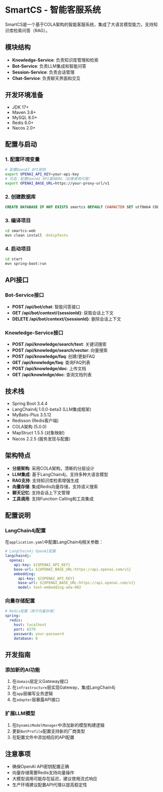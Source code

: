 # SmartCS - 智能客服系统

SmartCS是一个基于COLA架构的智能客服系统，集成了大语言模型能力，支持知识库检索问答（RAG）。

## 模块结构

- **Knowledge-Service**: 负责知识库管理和检索
- **Bot-Service**: 负责LLM集成和智能问答
- **Session-Service**: 负责会话管理
- **Chat-Service**: 负责聊天界面和交互

## 开发环境准备

- JDK 17+
- Maven 3.8+
- MySQL 8.0+
- Redis 6.0+
- Nacos 2.0+

## 配置与启动

### 1. 配置环境变量

```bash
# 配置OpenAI API密钥
export OPENAI_API_KEY=your-api-key
# 可选：配置OpenAI API基础URL（如果使用代理）
export OPENAI_BASE_URL=https://your-proxy-url/v1
```

### 2. 创建数据库

```sql
CREATE DATABASE IF NOT EXISTS smartcs DEFAULT CHARACTER SET utf8mb4 COLLATE utf8mb4_unicode_ci;
```

### 3. 编译项目

```bash
cd smartcs-web
mvn clean install -DskipTests
```

### 4. 启动项目

```bash
cd start
mvn spring-boot:run
```

## API接口

### Bot-Service接口

- **POST /api/bot/chat**: 智能问答接口
- **GET /api/bot/context/{sessionId}**: 获取会话上下文
- **DELETE /api/bot/context/{sessionId}**: 删除会话上下文

### Knowledge-Service接口

- **POST /api/knowledge/search/text**: 关键词搜索
- **POST /api/knowledge/search/vector**: 向量搜索
- **POST /api/knowledge/faq**: 创建/更新FAQ
- **GET /api/knowledge/faq**: 查询FAQ列表
- **POST /api/knowledge/doc**: 上传文档
- **GET /api/knowledge/doc**: 查询文档列表

## 技术栈

- Spring Boot 3.4.4
- LangChain4j 1.0.0-beta3 (LLM集成框架)
- MyBatis-Plus 3.5.12
- Redisson (Redis客户端)
- COLA架构 (5.0.0)
- MapStruct 1.5.5 (对象映射)
- Nacos 2.2.5 (服务发现与配置)

## 架构特点

- **分层架构**: 采用COLA架构，清晰的分层设计
- **LLM集成**: 基于LangChain4j，支持多种大语言模型
- **RAG支持**: 支持知识库检索增强生成
- **向量存储**: 集成Redis向量存储，支持语义搜索
- **聊天记忆**: 支持会话上下文管理
- **工具调用**: 支持Function Calling和工具集成

## 配置说明

### LangChain4j配置

在`application.yaml`中配置LangChain4j相关参数：

```yaml
# LangChain4j OpenAI配置
langchain4j:
  openai:
    api-key: ${OPENAI_API_KEY}
    base-url: ${OPENAI_BASE_URL:https://api.openai.com/v1}
    embedding:
      api-key: ${OPENAI_API_KEY}
      base-url: ${OPENAI_BASE_URL:https://api.openai.com/v1}
      model: text-embedding-ada-002
```

### 向量存储配置

```yaml
# Redis配置（用于向量存储）
spring:
  redis:
    host: localhost
    port: 6379
    password: your-password
    database: 0
```

## 开发指南

### 添加新的AI功能

1. 在`domain`层定义Gateway接口
2. 在`infrastructure`层实现Gateway，集成LangChain4j
3. 在`app`层编写业务逻辑
4. 在`adapter`层暴露API接口

### 扩展LLM模型

1. 在`DynamicModelManager`中添加新的模型构建逻辑
2. 更新`BotProfile`配置支持新的厂商类型
3. 在配置文件中添加相应的API配置

## 注意事项

- 确保OpenAI API密钥配置正确
- 向量存储需要Redis支持向量操作
- 大模型调用可能存在延迟，建议使用流式响应
- 生产环境建议配置API代理以提高稳定性